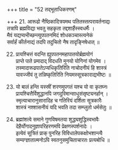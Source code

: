 +++
title = "52 तद्भूताधिकरणम्"

+++
21. आरूढो नैष्ठिकादित्रयमथ पतितस्तत्परावर्तनाद्यः  
 तत्रापि ब्रह्मविद्या भवतु सहकृता तद्दशार्हैस्स्वधर्मैः ।  
 मैवं यद्यप्यभीच्छन्त्युपपतनमिदं शोधकञ्चास्त्यनेकं  
 सर्वार्हं कीर्तनाद्यं तदपि तदुचितो नैष तादृङ्निषेधात् ॥

22. प्रायश्चित्तं वदन्ति ह्युपपतनमहापातयोर्ब्रह्मयोगं  
 प्राप्ते पाते प्रमादाद् विदधति मुनयो योगिनां योगमेव ।  
 तस्मादारूढपातेऽप्यधिकृतिरिति नाचोदनीयं हि शास्त्रं  
 यावज्जीवं तु तन्निष्कृतिरिति नियमस्सूत्रकाराद्यभीष्टः ॥

23. यो बालं हन्ति यस्स्रीं शरणमुपगतं यश्च यो वा कृतघ्नः  
 प्रायश्चित्तैर्विशुद्धानपि जगदुरिमान्साधुसंसृष्ट्यनर्हान् ।  
 स्मृत्याचारानुसारादिह च गतिरियं दर्शिता सूत्रकारैः  
 शास्त्रं नश्शासनीयं यदि भवति तदा सम्प्लुतो धर्मसेतुः ॥

24. ब्रह्मांशत्वे समाने गुणविषमतया शुद्ध्यशुद्धिस्वभावैः  
 देहैर्योगादनुज्ञापरिहरणमपि प्रेक्षणस्पर्शनादेः ।  
 इत्येवं सूत्रितं प्राक् पुनरिह विविधालेपकक्षोभशान्त्यै  
 सम्यग्ज्ञातात्मनोऽपि स्वतनुसमुचिताचारतः प्रत्यबोधि ॥